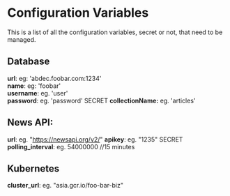 # Configuration Variables

This is a list of all the configuration variables, secret or not, that need to be managed.

## Database

**url**: eg: 'abdec.foobar.com:1234'  
**name**: eg: 'foobar'  
**username**: eg. 'user'  
**password**: eg. 'password' SECRET
**collectionName:** eg. 'articles'

## News API:

**url**: eg. "https://newsapi.org/v2/"
**apikey**: eg. "1235" SECRET
**polling_interval**: eg. 54000000 //15 minutes

## Kubernetes

**cluster_url**: eg. "asia.gcr.io/foo-bar-biz"
